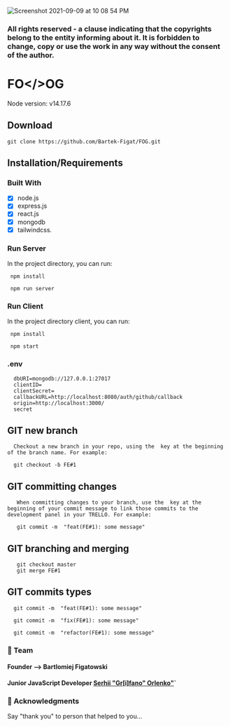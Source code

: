 ![Screenshot 2021-09-09 at 10 08 54 PM](https://user-images.githubusercontent.com/67811830/132787992-e424dbe2-36da-4945-82fe-976a478a7c67.png)

### All rights reserved - a clause indicating that the copyrights belong to the entity informing about it. It is forbidden to change, copy or use the work in any way without the consent of the author.


# FO</>OG

Node version: v14.17.6



## Download

```git clone https://github.com/Bartek-Figat/FOG.git```


## Installation/Requirements


### Built With

- [x] node.js
- [x] express.js
- [x] react.js
- [x] mongodb
- [x] tailwindcss.

### Run Server

In the project directory, you can run:

```
 npm install
```

```
 npm run server
```

### Run Client

In the project directory client, you can run:

```
 npm install
```

```
 npm start
```

### .env

```
  dbURI=mongodb://127.0.0.1:27017
  clientID=
  clientSecret=
  callbackURL=http://localhost:8080/auth/github/callback
  origin=http://localhost:3000/
  secret
```

## GIT new branch

```
  Checkout a new branch in your repo, using the  key at the beginning of the branch name. For example:

  git checkout -b FE#1 
```
## GIT committing changes

```
   When committing changes to your branch, use the  key at the beginning of your commit message to link those commits to the development panel in your TRELLO. For example:

   git commit -m  "feat(FE#1): some message"
```

## GIT  branching and merging

```
   git checkout master 
   git merge FE#1
```

## GIT commits types

```
  git commit -m  "feat(FE#1): some message"

  git commit -m  "fix(FE#1): some message"

  git commit -m  "refactor(FE#1): some message"
```


### 👥 Team
#### Founder -->  Bartlomiej Figatowski
#### Junior JavaScript Developer [Serhii "Gr[i]fano" Orlenko"](https://grifano.webflow.io/)`

### 🙏 Acknowledgments

Say "thank you" to person that helped to you...